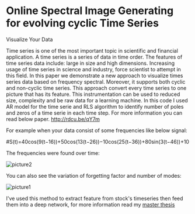 # Online Spectral Image Generating for evolving cyclic Time Series
Visualize Your Data

Time series is one of the most important topic in scientific and financial application. A time series is a series of data in time order. The features of time series data include: large in size and high dimensions. Increasing usage of time series in science and industry, force scientist to attempt in this field. In this paper we demonstrate a new approach to visualize times series data based on frequency spectral. Moreover, it supports both cyclic and non-cyclic time series. This approach convert every time series to one picture that has its feature. This instrumentation can be used to reduced size, complexity and be raw data for a learning machine.
In this code I used AR model for the time serie and RLS algorithm to identify number of poles and zeros of a time serie in each time step. For more information you can read below paper.
http://rdcu.be/qY7m

For example when your data consist of some frequencies like below signal:

#S(t)=40cos(9(t−16))+50cos(13(t−26))−10cos(25(t−36))+80sin(3(t−46))+10

The frequencies were found over time:


![picture2](https://cloud.githubusercontent.com/assets/27130785/26144348/b25b5d6e-3afd-11e7-9e18-7aa1debd3e3b.png)


You can also see the variation of forgetting factor and number of modes:


![picture1](https://cloud.githubusercontent.com/assets/27130785/26144638/daa36a9a-3afe-11e7-8c8c-f2875b2d0dea.png)


I've used this method to extract feature from stock's timeseries then feed them into a deep network, for more information read my [master thesis](https://1drv.ms/b/s!AnAJMkjgFIzdzA9Iy9R4jo-FboQv?e=4N4rgt)

